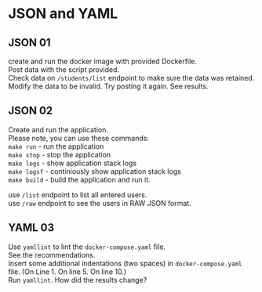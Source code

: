 # JSON and YAML 

## JSON  01
create and run the docker image with provided Dockerfile. <br>
Post data with the script provided. <br>
Check data on `/students/list` endpoint to make sure the data was retained. <br> 
Modify the data to be invalid. Try posting it again. See results.


## JSON  02 
Create and run the application.<br>
Please note, you can use these commands: <br>
`make run` - run the application <br>
`make stop` - stop the application <br>
`make logs` - show application stack logs <br> 
`make logsf` - continiously show application stack logs <br>
`make build` - build the application and run it. <br>

use `/list` endpoint to list all entered users. <br>
use `/raw` endpoint to see the users in RAW JSON format. 

## YAML 03
Use `yamllint` to lint the `docker-compose.yaml` file. <br>
See the recommendations. <br> 
Insert some additional indentations (two spaces) in `docker-compose.yaml` file. (On Line 1. On line 5. On line 10.) <br>
Run `yamllint`. How did the results change?
